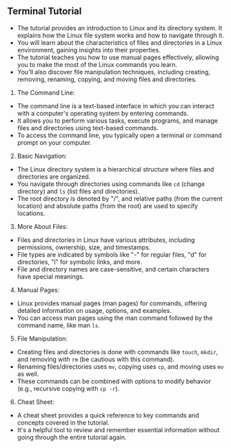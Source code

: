 ## Terminal Tutorial
- The tutorial provides an introduction to Linux and its directory system. It explains how the Linux file system works and how to navigate through it.
- You will learn about the characteristics of files and directories in a Linux environment, gaining insights into their properties.
- The tutorial teaches you how to use manual pages effectively, allowing you to make the most of the Linux commands you learn.
- You'll also discover file manipulation techniques, including creating, removing, renaming, copying, and moving files and directories.

1. The Command Line:
- The command line is a text-based interface in which you can interact with a computer's operating system by entering commands.
- It allows you to perform various tasks, execute programs, and manage files and directories using text-based commands.
- To access the command line, you typically open a terminal or command prompt on your computer.

2. Basic Navigation:
- The Linux directory system is a hierarchical structure where files and directories are organized.
- You navigate through directories using commands like `cd` (change directory) and `ls` (list files and directories).
- The root directory is denoted by "/", and relative paths (from the current location) and absolute paths (from the root) are used to specify locations.

3. More About Files:
- Files and directories in Linux have various attributes, including permissions, ownership, size, and timestamps.
- File types are indicated by symbols like "-" for regular files, "d" for directories, "l" for symbolic links, and more.
- File and directory names are case-sensitive, and certain characters have special meanings.

4. Manual Pages:
- Linux provides manual pages (man pages) for commands, offering detailed information on usage, options, and examples.
- You can access man pages using the man command followed by the command name, like man `ls`.

5. File Manipulation:
- Creating files and directories is done with commands like `touch`, `mkdir`, and removing with `rm` (be cautious with this command).
- Renaming files/directories uses `mv`, copying uses `cp`, and moving uses `mv` as well.
- These commands can be combined with options to modify behavior (e.g., recursive copying with `cp -r`).

6. Cheat Sheet:
- A cheat sheet provides a quick reference to key commands and concepts covered in the tutorial.
- It's a helpful tool to review and remember essential information without going through the entire tutorial again.
